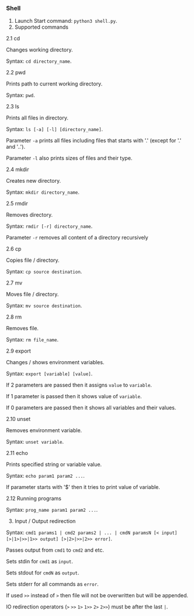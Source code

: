 ### Shell

1. Launch
Start command: `python3 shell.py`.
2. Supported commands

2.1 cd

Changes working directory.

Syntax: `cd directory_name`.

2.2 pwd

Prints path to current working directory.

Syntax: `pwd`.

2.3 ls

Prints all files in directory.

Syntax: `ls [-a] [-l] [directory_name]`.

Parameter `-a` prints all files including files that starts with '.' (except for '.' and '..').

Parameter `-l` also prints sizes of files and their type.

2.4 mkdir

Creates new directory.

Syntax: `mkdir directory_name`.

2.5 rmdir

Removes directory.

Syntax: `rmdir [-r] directory_name`.

Parameter `-r`  removes all content of a directory recursively

2.6 cp

Copies file / directory.

Syntax: `cp source destination`.

2.7 mv

Moves file / directory.

Syntax: `mv source destination`.

2.8 rm

Removes file.

Syntax: `rm file_name`.

2.9 export

Changes / shows environment variables.

Syntax: `export [variable] [value]`.

If 2 parameters are passed then it assigns `value` to `variable`.

If 1 parameter is passed then it shows value of `variable`.

If 0 parameters are passed then it shows all variables and their values.

2.10 unset

Removes environment variable.

Syntax: `unset variable`.

2.11 echo

Prints specified string or variable value.

Syntax: `echo param1 param2 ...`.

If parameter starts with '$' then it tries to print value of variable.

2.12 Running programs

Syntax: `prog_name param1 param2 ...`.

3. Input / Output redirection

Syntax: `cmd1 params1 | cmd2 params2 | ... | cmdN paramsN [< input] [>|1>|>>|1>> output] [>|2>|>>|2>> error]`.

Passes output from `cmd1` to `cmd2` and etc.

Sets stdin for `cmd1` as `input`.

Sets stdout for `cmdN` as `output`.

Sets stderr for all commands as `error`.

If used `>>` instead of `>` then file will not be overwritten but will be appended.

IO redirection operators (`>` `>>` `1>` `1>>` `2>` `2>>`) must be after the last `|`.
